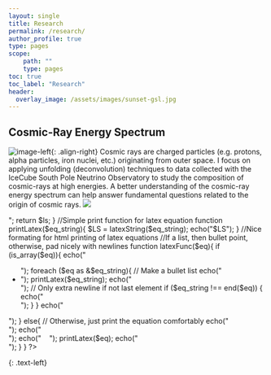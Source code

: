 ```yaml
---
layout: single
title: Research
permalink: /research/
author_profile: true
type: pages
scope:
    path: ""
    type: pages
toc: true
toc_label: "Research"
header:
  overlay_image: /assets/images/sunset-gsl.jpg
---
```


## Cosmic-Ray Energy Spectrum

![image-left](/assets/images/bdt-small.png){: .align-right} Cosmic rays are charged particles
(e.g. protons, alpha particles, iron nuclei, etc.) originating from outer space. I focus on
 applying unfolding (deconvolution) techniques to data collected with the IceCube South Pole Neutrino Observatory to study the composition of cosmic-rays at high energies. 
A better  understanding of the cosmic-ray energy spectrum can help answer fundamental questions related to the origin of cosmic rays.
<img align="" src="http://latex.codecogs.com/svg.latex?N_{\text{side}} = 256" style="border: 0;"/>


<?php 

//Latex php string variable
function latexString($eq_string,$align=""){
  $ls="<img align=\"$align\" src=\"http://latex.codecogs.com/svg.latex?$eq_string\" style=\"border: 0;\"/>";
  return $ls;
}

//Simple print function for latex equation
function printLatex($eq_string){
  $LS = latexString($eq_string);
  echo("$LS");
}

//Nice formating for html printing of latex equations
//If a list, then bullet point, otherwise, pad nicely with newlines
function latexFunc($eq){
  if (is_array($eq)){
    echo("<ul>");
    foreach ($eq as &$eq_string){
      // Make a bullet list
      echo("<li>");
      printLatex($eq_string);
      echo("</li>");

      // Only extra newline if not last element
      if ($eq_string !== end($eq))
      {
        echo("<br/>");
      }
    }
    echo("</ul>");
  }
  else{
    // Otherwise, just print the equation comfortably
    echo("<br/>");
    echo("<br/>");
    echo("&nbsp&nbsp&nbsp&nbsp");
    printLatex($eq);
    echo("<br/>");
  }
}

?>

<?php printLatex("N_{\text{side}} = \\alpha"); ?>

{: .text-left}
